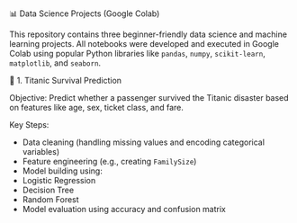 📊 Data Science Projects (Google Colab)

This repository contains three beginner-friendly data science and machine learning projects. All notebooks were developed and executed in Google Colab using popular Python libraries like `pandas`, `numpy`, `scikit-learn`, `matplotlib`, and `seaborn`.

🚢 1. Titanic Survival Prediction

Objective: Predict whether a passenger survived the Titanic disaster based on features like age, sex, ticket class, and fare.

Key Steps:
- Data cleaning (handling missing values and encoding categorical variables)
- Feature engineering (e.g., creating `FamilySize`)
- Model building using:
- Logistic Regression
- Decision Tree
- Random Forest
- Model evaluation using accuracy and confusion matrix


